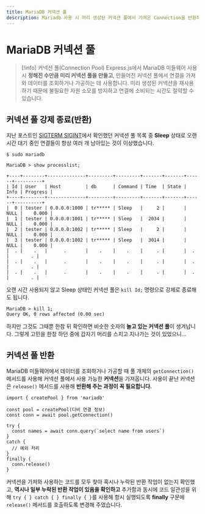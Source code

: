 ```yaml
---
title: MariaDB 커넥션 풀
description: Mariadb 사용 시 미리 생성된 커넥션 풀에서 가져온 Connection을 반환하는 방법을 알아봅시다.
---
```


# MariaDB 커넥션 풀
> [!info] 커넥션 풀(Connection Pool)
> Express.js에서 MariaDB 미들웨어 사용 시 **정해진 수만큼 미리 커넥션 풀을 만들고**, 만들어진 커넥션 풀에서 연결을 가져와 데이터를 조회하거나 가공하는 데 사용합니다.
> 미리 생성된 커넥션을 재사용하기 때문에 불필요한 자원 소모를 방지하고 연결에 소비되는 시간도 절약할 수 있습니다.

## 커넥션 풀 강제 종료(반환)

지난 포스트인 [SIGTERM SIGINT](./process-exit.md)에서 확인했던 커넥션 풀 목록 중 **Sleep** 상태로 오랜 시간 대기 중인 연결들이 항상 여러 개 남아있는 것이 이상했습니다.

```shell
$ sudo mariadb
```
```shell
MariaDB > show processlist;
```
```console{5,7}
+----+--------+--------------+---------+---------+-------+-------+------+----------+
| Id | User   | Host         | db      | Command | Time  | State | Info | Progress |
+----+--------+--------------+---------+---------+-------+-------+------+----------+
|  0 | tester | 0.0.0.0:1000 | tr***** | Sleep   |     2 |       | NULL |    0.000 |
|  1 | tester | 0.0.0.0:1001 | tr***** | Sleep   |  2034 |       | NULL |    0.000 |
|  2 | tester | 0.0.0.0:1002 | tr***** | Sleep   |     2 |       | NULL |    0.000 |
|  3 | tester | 0.0.0.0:1002 | tr***** | Sleep   |  3014 |       | NULL |    0.000 |
|  . |    .   |      .       |    .    |    .    |     . |       |  .   |        . |
|  . |    .   |      .       |    .    |    .    |     . |       |  .   |        . |
|  . |    .   |      .       |    .    |    .    |     . |       |  .   |        . |
```

오랜 시간 사용되지 않고 Sleep 상태인 커넥션 풀은 `kill Id;` 명령으로 강제로 종료해도 됩니다.
```shell
MariaDB > kill 1;
Query OK, 0 rows affected (0.00 sec)
```
하지만 그것도 그때뿐 한참 뒤 확인하면 비슷한 숫자의 **놀고 있는 커넥션 풀**이 생겨납니다. 그렇게 고민을 한창 하던 중에 갑자기 머리를 스치고 지나가는 것이 있었으니...

## 커넥션 풀 반환

MariaDB 미들웨어에서 데이터를 조회하거나 가공할 때 풀 개체의 `getConnection()` 메서드를 사용해 커넥션 풀에서 사용 가능한 **커넥션**을 가져옵니다. 사용이 끝난 커넥션은 `release()` 메서드를 사용해 **반환해 주는 과정이 꼭 필요합니다.**
```js{4,13}
import { createPool } from 'mariadb'

const pool = createPool(디비 연결 정보)
const conn = await pool.getConnection()

try {
  const names = await conn.query(`select name from users`)
}
catch {
  // 예외 처리
}
finally {
  conn.release()
}

```

커넥션을 가져와 사용하는 코드를 모두 찾아 혹시나 누락된 반환 작업이 없는지 확인했고, **역시나 일부 누락된 반환 작업이 있음을 확인하고** 추가함과 동시에 코드 일관성을 위해 `try { } catch { } finally { }`를 사용해 항시 실행되도록 **finally** 구문에 `release()` 메서드를 호출하도록 변경해 주었습니다.